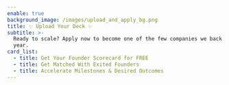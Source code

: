 ```yaml
---
enable: true
background_image: /images/upload_and_apply_bg.png
title: ✨ Upload Your Deck ✨
subtitle: >-
  Ready to scale? Apply now to become one of the few companies we back each
  year.
card_list:
  - title: Get Your Founder Scorecard for FREE
  - title: Get Matched With Exited Founders
  - title: Accelerate Milestones & Desired Outcomes
---
```


